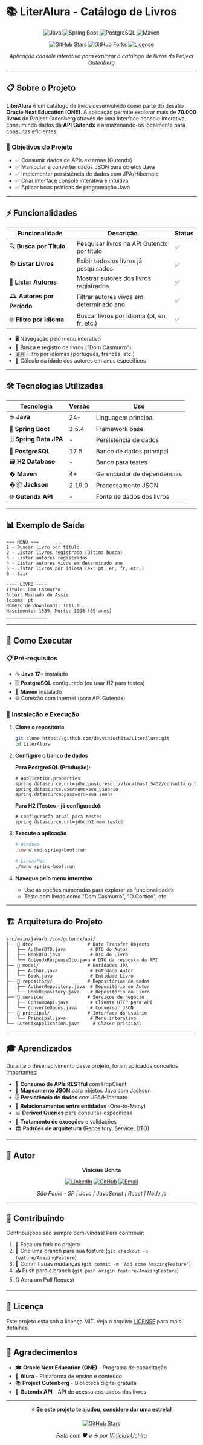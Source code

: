# 📚 LiterAlura - Catálogo de Livros

<div align="center">

![Java](https://img.shields.io/badge/Java-24+-ED8B00?style=for-the-badge&logo=openjdk&logoColor=white)
![Spring Boot](https://img.shields.io/badge/Spring%20Boot-3.5.4-6DB33F?style=for-the-badge&logo=spring-boot&logoColor=white)
![PostgreSQL](https://img.shields.io/badge/PostgreSQL-17.5-316192?style=for-the-badge&logo=postgresql&logoColor=white)
![Maven](https://img.shields.io/badge/Maven-4+-C71A36?style=for-the-badge&logo=apache-maven&logoColor=white)

[![GitHub Stars](https://img.shields.io/github/stars/devviniuchita/LiterAlura?style=for-the-badge)](https://github.com/devviniuchita/LiterAlura/stargazers)
[![GitHub Forks](https://img.shields.io/github/forks/devviniuchita/LiterAlura?style=for-the-badge)](https://github.com/devviniuchita/LiterAlura/network)
[![License](https://img.shields.io/github/license/devviniuchita/LiterAlura?style=for-the-badge)](https://github.com/devviniuchita/LiterAlura/blob/main/LICENSE)

_Aplicação console interativa para explorar o catálogo de livros do Project Gutenberg_

</div>

---

## 📋 Sobre o Projeto

**LiterAlura** é um catálogo de livros desenvolvido como parte do desafio **Oracle Next Education (ONE)**. A aplicação permite explorar mais de **70.000 livros** do Project Gutenberg através de uma interface console interativa, consumindo dados da **API Gutendx** e armazenando-os localmente para consultas eficientes.

### 🎯 Objetivos do Projeto

- ✅ Consumir dados de APIs externas (Gutendx)
- ✅ Manipular e converter dados JSON para objetos Java
- ✅ Implementar persistência de dados com JPA/Hibernate
- ✅ Criar interface console interativa e intuitiva
- ✅ Aplicar boas práticas de programação Java

---

## ⚡ Funcionalidades

| Funcionalidade             | Descrição                                   | Status |
| -------------------------- | ------------------------------------------- | ------ |
| 🔍 **Busca por Título**    | Pesquisar livros na API Gutendx por título  | ✅     |
| 📚 **Listar Livros**       | Exibir todos os livros já pesquisados       | ✅     |
| 👤 **Listar Autores**      | Mostrar autores dos livros registrados      | ✅     |
| 🕰️ **Autores por Período** | Filtrar autores vivos em determinado ano    | ✅     |
| 🌐 **Filtro por Idioma**   | Buscar livros por idioma (pt, en, fr, etc.) | ✅     |

- 🖥️ Navegação pelo menu interativo
- 📖 Busca e registro de livros ("Dom Casmurro")
- 🇧🇷 Filtro por idiomas (português, francês, etc.)
- 🧮 Cálculo da idade dos autores em anos específicos

---

## 🛠️ Tecnologias Utilizadas

<div align="center">

| Tecnologia             | Versão | Uso                         |
| ---------------------- | ------ | --------------------------- |
| ☕ **Java**            | 24+    | Linguagem principal         |
| 🍃 **Spring Boot**     | 3.5.4  | Framework base              |
| 🗄️ **Spring Data JPA** | -      | Persistência de dados       |
| 🐘 **PostgreSQL**      | 17.5   | Banco de dados principal    |
| 🗃️ **H2 Database**     | -      | Banco para testes           |
| � **Maven**            | 4+     | Gerenciador de dependências |
| �📦 **Jackson**        | 2.19.0 | Processamento JSON          |
| 🌐 **Gutendx API**     | -      | Fonte de dados dos livros   |

</div>

---

## 📊 Exemplo de Saída

```
=== MENU ===
1 - Buscar livro por título
2 - Listar livros registrado (última busca)
3 - Listar autores registrados
4 - Listar autores vivos em determinado ano
5 - Listar livros por idioma (ex: pt, en, fr, etc.)
0 - Sair

---- LIVRO ----
Título: Dom Casmurro
Autor: Machado de Assis
Idioma: pt
Número de downloads: 1011.0
Nascimento: 1839, Morte: 1908 (69 anos)
_______________
```

---

## 🚀 Como Executar

### 📋 Pré-requisitos

- ☕ **Java 17+** instalado
- 🗄️ **PostgreSQL** configurado (ou usar H2 para testes)
- 🔧 **Maven** instalado
- 🌐 Conexão com internet (para API Gutendx)

### 🔧 Instalação e Execução

1. **Clone o repositório**

   ```bash
   git clone https://github.com/devviniuchita/LiterAlura.git
   cd LiterAlura
   ```

2. **Configure o banco de dados**

   **Para PostgreSQL (Produção):**

   ```properties
   # application.properties
   spring.datasource.url=jdbc:postgresql://localhost:5432/consulta_gutendx
   spring.datasource.username=seu_usuario
   spring.datasource.password=sua_senha
   ```

   **Para H2 (Testes - já configurado):**

   ```properties
   # Configuração atual para testes
   spring.datasource.url=jdbc:h2:mem:testdb
   ```

3. **Execute a aplicação**

   ```bash
   # Windows
   .\mvnw.cmd spring-boot:run

   # Linux/Mac
   ./mvnw spring-boot:run
   ```

4. **Navegue pelo menu interativo**
   - Use as opções numeradas para explorar as funcionalidades
   - Teste com livros como "Dom Casmurro", "O Cortiço", etc.

---

## 🏗️ Arquitetura do Projeto

```
src/main/java/br/com/gutendx/api/
├── 📁 dto/                    # Data Transfer Objects
│   ├── AuthorDTO.java         # DTO do Autor
│   ├── BookDTO.java           # DTO do Livro
│   └── GutendxResponseDto.java # DTO da resposta da API
├── 📁 model/                  # Entidades JPA
│   ├── Author.java            # Entidade Autor
│   └── Book.java              # Entidade Livro
├── 📁 repository/             # Repositórios de dados
│   ├── AuthorRepository.java  # Repositório do Autor
│   └── BookRepository.java    # Repositório do Livro
├── 📁 service/                # Serviços de negócio
│   ├── ConsumoApi.java        # Cliente HTTP para API
│   └── ConverteDados.java     # Conversor JSON
├── 📁 principal/              # Interface do usuário
│   └── Principal.java         # Menu interativo
└── GutendxApplication.java     # Classe principal
```

---

## 🎓 Aprendizados

Durante o desenvolvimento deste projeto, foram aplicados conceitos importantes:

- 🔄 **Consumo de APIs RESTful** com HttpClient
- 📄 **Mapeamento JSON** para objetos Java com Jackson
- 🗄️ **Persistência de dados** com JPA/Hibernate
- 🔗 **Relacionamentos entre entidades** (One-to-Many)
- 📊 **Derived Queries** para consultas específicas
- 🎯 **Tratamento de exceções** e validações
- 🏛️ **Padrões de arquitetura** (Repository, Service, DTO)

---

## 👤 Autor

<div align="center">

**Vinícius Uchita**

[![LinkedIn](https://img.shields.io/badge/LinkedIn-devviniuchita-0077B5?style=for-the-badge&logo=linkedin&logoColor=white)](https://linkedin.com/in/devviniuchita)
[![GitHub](https://img.shields.io/badge/GitHub-devviniuchita-181717?style=for-the-badge&logo=github&logoColor=white)](https://github.com/devviniuchita)
[![Email](https://img.shields.io/badge/Email-viniciusuchita@gmail.com-D14836?style=for-the-badge&logo=gmail&logoColor=white)](mailto:viniciusuchita@gmail.com)

_São Paulo - SP | Java | JavaScript | React | Node.js_

</div>

---

## 🤝 Contribuindo

Contribuições são sempre bem-vindas! Para contribuir:

1. 🍴 Faça um fork do projeto
2. 🌟 Crie uma branch para sua feature (`git checkout -b feature/AmazingFeature`)
3. 💾 Commit suas mudanças (`git commit -m 'Add some AmazingFeature'`)
4. 📤 Push para a branch (`git push origin feature/AmazingFeature`)
5. 🔃 Abra um Pull Request

---

## 📝 Licença

Este projeto está sob a licença MIT. Veja o arquivo [LICENSE](LICENSE) para mais detalhes.

---

## 🙏 Agradecimentos

- 🎓 **Oracle Next Education (ONE)** - Programa de capacitação
- 🏫 **Alura** - Plataforma de ensino e conteúdo
- 📚 **Project Gutenberg** - Biblioteca digital gratuita
- 🔗 **Gutendx API** - API de acesso aos dados dos livros

---

<div align="center">

**⭐ Se este projeto te ajudou, considere dar uma estrela!**

[![GitHub Stars](https://img.shields.io/github/stars/devviniuchita/LiterAlura?style=social)](https://github.com/devviniuchita/LiterAlura/stargazers)

_Feito com ❤️ e ☕ por [Vinícius Uchita](https://github.com/devviniuchita)_

</div>
